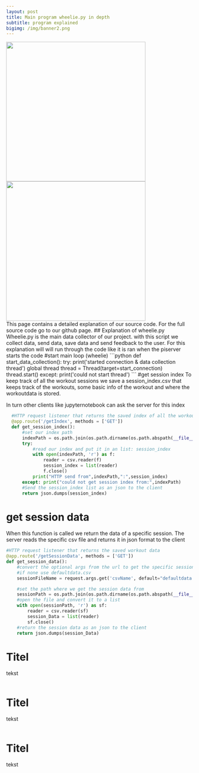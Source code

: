 ```yaml
---
layout: post
title: Main program wheelie.py in depth
subtitle: program explained
bigimg: /img/banner2.png
---
```

<html>
<div class="row get-started-wrap">
<img src="\Fitnesswheelchair\img\rolstoel.jpg" width="376"> <img src="\Fitnesswheelchair\img\arduinonono.jpg" width="376">
</div>
</html>
This page contains a detailed explanation of our source code. For the full source code go to our github page.  
## Explanation of wheelie.py
Wheelie.py is the main data collector of our project. with this script we collect data, send data, save data and send feedback to the user. For this explanation will will run through the code like it is ran when the piserver starts the code
#start main loop (wheelie)
```python
def start_data_collection():
    try:
        print('started connection & data collection thread')
        global thread
        thread = Thread(target=start_connection)
        thread.start()
    except:
        print('could not start thread')
```
#get session index
To keep track of all the workout sessions we save a session_index.csv that keeps track of the workouts, some basic info of the workout and where the workoutdata is stored.

In turn other clients like jupyternotebook can ask the server for this index
```python
  #HTTP request listener that returns the saved index of all the workout sessions from session_index.csv
  @app.route('/getIndex', methods = ['GET'])
  def get_session_index():
      #set our index path
      indexPath = os.path.join(os.path.dirname(os.path.abspath(__file__)),"rpi","session_index.csv")
      try:
          #read our index and put it in an list: session_index
          with open(indexPath, 'r') as f:
              reader = csv.reader(f)
              session_index = list(reader)
              f.close()
          print("HTTP send from",indexPath,":",session_index)
      except: print("could not get session index from:",indexPath)
      #Send the session_index list as an json to the client
      return json.dumps(session_index)
```
# get session data
When this function is called we return the data of a specific session.
The server reads the specific csv file and returns it in json format to the client

```python
#HTTP request listener that returns the saved workout data
@app.route('/getSessionData', methods = ['GET'])
def get_session_data():
    #convert the optional args from the url to get the specific session name
    #if none use defaultdata.csv
    sessionFileName = request.args.get('csvName', default="defaultdata.csv", type=str)

    #set the path where we get the session data from
    sessionPath = os.path.join(os.path.dirname(os.path.abspath(__file__)),"rpi","data",sessionFileName)
    #open the file and convert it to a list
    with open(sessionPath, 'r') as sf:
        reader = csv.reader(sf)
        session_Data = list(reader)
        sf.close()
    #return the session data as an json to the client
    return json.dumps(session_Data)
```
# Titel
tekst

```python

```
# Titel
tekst

```python

```
# Titel
tekst

```python

```
